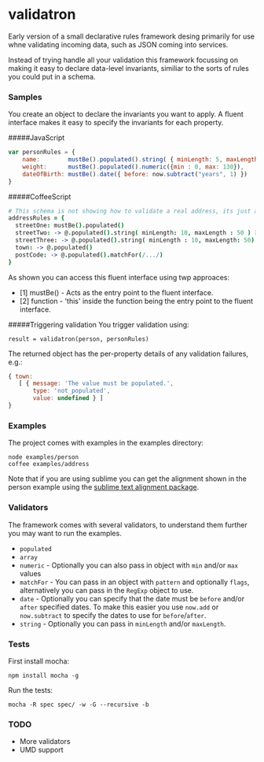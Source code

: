 validatron
==========
Early version of a small declarative rules framework desing primarily for use whne validating incoming data, such as JSON coming into services.

Instead of trying handle all your validation this framework focussing on making it easy to declare data-level invariants, similiar to the sorts of rules you could put in a schema.

### Samples
You create an object to declare the invariants you want to apply. A fluent interface makes it easy to specify the invariants for each property.

#####JavaScript
```js
var personRules = {
    name:        mustBe().populated().string( { minLength: 5, maxLength: 20} ), [1]
    weight:      mustBe().populated().numeric({min : 0, max: 130}),
    dateOfBirth: mustBe().date({ before: now.subtract("years", 1) })
}
````
#####CoffeeScript
```coffeescript
# This schema is not showing how to validate a real address, its just an example that makes it easy to test the framework
addressRules = {
  streetOne: mustBe().populated()
  streetTwo: -> @.populated().string( minLength: 10, maxLength : 50 ) [2]
  streetThree: -> @.populated().string( minLength : 10, maxLength: 50) 
  town: -> @.populated()
  postCode: -> @.populated().matchFor(/.../)
}
```
As shown you can access this fluent interface using twp approaces:

* [1] mustBe() - Acts as the entry point to the fluent interface.
* [2] function - 'this' inside the function being the entry point to the fluent interface.

#####Triggering validation
You trigger validation using:

    result = validatron(person, personRules)

The returned object has the per-property details of any validation failures, e.g.:

```js
{ town: 
   [ { message: 'The value must be populated.',
       type: 'not_populated',
       value: undefined } ] 
}

```

### Examples
The project comes with examples in the examples directory:

    node examples/person
    coffee examples/address

Note that if you are using sublime you can get the alignment shown in the person example using the [sublime text alignment package](http://wbond.net/sublime_packages/alignment).

### Validators
The framework comes with several validators, to understand them further you may want to run the examples.

* ```populated```
* ```array```
* ```numeric``` - Optionally you can also pass in object with ```min``` and/or ```max``` values
* ```matchFor``` - You can pass in an object with ```pattern``` and optionally ```flags```, alternatively you can pass in the ```RegExp``` object to use.
* ```date``` - Optionally you can specify that the date must be ```before``` and/or ```after``` specified dates. To make this easier you use ```now.add``` or ```now.subtract``` to specify the dates to use for ```before```/```after```.
* ```string``` - Optionally you can pass in ```minLength``` and/or ```maxLength```.

### Tests
First install mocha: 

    npm install mocha -g

Run the tests:

    mocha -R spec spec/ -w -G --recursive -b

### TODO
* More validators
* UMD support
